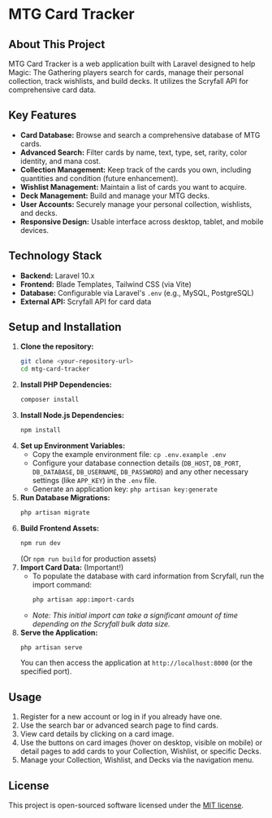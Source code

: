# MTG Card Tracker

## About This Project

MTG Card Tracker is a web application built with Laravel designed to help Magic: The Gathering players search for cards, manage their personal collection, track wishlists, and build decks. It utilizes the Scryfall API for comprehensive card data.

## Key Features

*   **Card Database:** Browse and search a comprehensive database of MTG cards.
*   **Advanced Search:** Filter cards by name, text, type, set, rarity, color identity, and mana cost.
*   **Collection Management:** Keep track of the cards you own, including quantities and condition (future enhancement).
*   **Wishlist Management:** Maintain a list of cards you want to acquire.
*   **Deck Management:** Build and manage your MTG decks.
*   **User Accounts:** Securely manage your personal collection, wishlists, and decks.
*   **Responsive Design:** Usable interface across desktop, tablet, and mobile devices.

## Technology Stack

*   **Backend:** Laravel 10.x
*   **Frontend:** Blade Templates, Tailwind CSS (via Vite)
*   **Database:** Configurable via Laravel's `.env` (e.g., MySQL, PostgreSQL)
*   **External API:** Scryfall API for card data

## Setup and Installation

1.  **Clone the repository:**
    ```bash
    git clone <your-repository-url>
    cd mtg-card-tracker
    ```
2.  **Install PHP Dependencies:**
    ```bash
    composer install
    ```
3.  **Install Node.js Dependencies:**
    ```bash
    npm install
    ```
4.  **Set up Environment Variables:**
    *   Copy the example environment file: `cp .env.example .env`
    *   Configure your database connection details (`DB_HOST`, `DB_PORT`, `DB_DATABASE`, `DB_USERNAME`, `DB_PASSWORD`) and any other necessary settings (like `APP_KEY`) in the `.env` file.
    *   Generate an application key: `php artisan key:generate`
5.  **Run Database Migrations:**
    ```bash
    php artisan migrate
    ```
6.  **Build Frontend Assets:**
    ```bash
    npm run dev
    ```
    (Or `npm run build` for production assets)
7.  **Import Card Data:** (Important!)
    *   To populate the database with card information from Scryfall, run the import command:
        ```bash
        php artisan app:import-cards
        ```
    *   *Note: This initial import can take a significant amount of time depending on the Scryfall bulk data size.*
8.  **Serve the Application:**
    ```bash
    php artisan serve
    ```
    You can then access the application at `http://localhost:8000` (or the specified port).

## Usage

1.  Register for a new account or log in if you already have one.
2.  Use the search bar or advanced search page to find cards.
3.  View card details by clicking on a card image.
4.  Use the buttons on card images (hover on desktop, visible on mobile) or detail pages to add cards to your Collection, Wishlist, or specific Decks.
5.  Manage your Collection, Wishlist, and Decks via the navigation menu.

## License

This project is open-sourced software licensed under the [MIT license](https://opensource.org/licenses/MIT).

